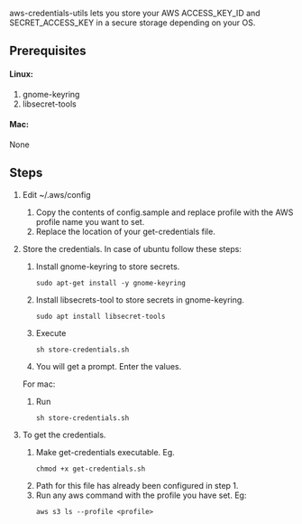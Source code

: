 aws-credentials-utils lets you store your AWS ACCESS_KEY_ID and SECRET_ACCESS_KEY in a secure storage depending on your OS. 

## Prerequisites
#### Linux:
1. gnome-keyring
2. libsecret-tools

#### Mac:
None

## Steps
1. Edit ~/.aws/config
   1. Copy the contents of config.sample and replace profile with the AWS profile name you want to set.
   2. Replace the location of your get-credentials file.
2. Store the credentials. 
   In case of ubuntu follow these steps:
    1. Install gnome-keyring to store secrets.
       ```
       sudo apt-get install -y gnome-keyring
       ```
    2. Install libsecrets-tool to store secrets in gnome-keyring.
       ```
       sudo apt install libsecret-tools
       ```
    3. Execute
        ```
        sh store-credentials.sh
        ```
    4. You will get a prompt. Enter the values.
    
    For mac:
    1. Run
        ```
        sh store-credentials.sh
        ```

3. To get the credentials.
    1. Make get-credentials executable. Eg.
        ```
        chmod +x get-credentials.sh
        ```
    2. Path for this file has already been configured in step 1.
    3. Run any aws command with the profile you have set. Eg:
        ```
        aws s3 ls --profile <profile>
        ```